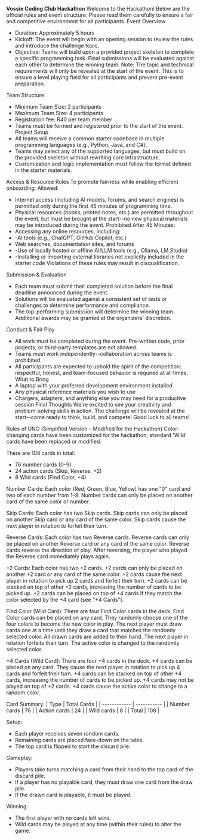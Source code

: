 **Vossie Coding Club Hackathon**
Welcome to the Hackathon! Below are the official rules and event structure. Please read them carefully to ensure a fair and competitive environment for all participants.
Event Overview
-	Duration: Approximately 5 hours
-	Kickoff: The event will begin with an opening session to review the rules and introduce the challenge topic.
-	Objective: Teams will build upon a provided project skeleton to complete a specific programming task. Final submissions will be evaluated against each other to determine the winning team.
Note: The topic and technical requirements will only be revealed at the start of the event. This is to ensure a level playing field for all participants and prevent pre-event preparation.

Team Structure
-	Minimum Team Size: 2 participants
-	Maximum Team Size: 4 participants
-	Registration fee: R40 per team member
-	Teams must be formed and registered prior to the start of the event.
Project Setup
-	All teams will receive a common starter codebase in multiple programming languages (e.g., Python, Java, and C#).
-	Teams may select any of the supported languages, but must build on the provided skeleton without rewriting core infrastructure.
-	Customization and logic implementation must follow the format defined in the starter materials.
 


Access & Resource Rules
To promote fairness while enabling efficient onboarding:
Allowed:
-	Internet access (including AI models, forums, and search engines) is permitted only during the first 45 minutes of programming time.
-	Physical resources (books, printed notes, etc.) are permitted throughout the event, but must be brought at the start--no new physical materials may be introduced during the event.
Prohibited After 45 Minutes:
-	Accessing any online resources, including:
-	-AI tools (e.g., ChatGPT, GitHub Copilot, etc.)
-	Web searches, documentation sites, and forums
-	-Use of locally hosted or offline AI/LLM tools (e.g., Ollama, LM Studio)
-	-Installing or importing external libraries not explicitly included in the starter code
Violations of these rules may result in disqualification.

Submission & Evaluation
-	Each team must submit their completed solution before the final deadline announced during the event.
-	Solutions will be evaluated against a consistent set of tests or challenges to determine performance and compliance.
-	The top-performing submission will determine the winning team. Additional awards may be granted at the organizers' discretion.
 

Conduct & Fair Play
-	All work must be completed during the event. Pre-written code, prior projects, or third-party templates are not allowed.
-	Teams must work independently--collaboration across teams is prohibited.
-	All participants are expected to uphold the spirit of the competition: respectful, honest, and team-focused behavior is required at all times.
What to Bring
-	A laptop with your preferred development environment installed
-	Any physical reference materials you wish to use
-	Chargers, adapters, and anything else you may need for a productive session
Final Thoughts
We're excited to see your creativity and problem-solving skills in action. The challenge will be
revealed at the start--come ready to think, build, and compete!
Good luck to all teams!



Rules of UNO (Simplified Version – Modified for the Hackathon)
Color-changing cards have been customized for the hackathon; standard 'Wild' cards have been replaced or modified.

There are 108 cards in total:
- 76 number cards (0–9)
- 24 action cards (Skip, Reverse, +2)
- 8 Wild cards (Find Color, +4)

Number Cards:
	Each color (Red, Green, Blue, Yellow) has one "0" card and two of each number from 1–9.
	Number cards can only be placed on another card of the same color or number.

Skip Cards:
	Each color has two Skip cards.
	Skip cards can only be placed on another Skip card or any card of the same color.
	Skip cards cause the next player in rotation to forfeit their turn.

Reverse Cards:
	Each color has two Reverse cards.
	Reverse cards can only be placed on another Reverse card or any card of the same color.
	Reverse cards reverse the direction of play.
	After reversing, the player who played the Reverse card immediately plays again.

+2 Cards:
	Each color has two +2 cards.
	+2 cards can only be placed on another +2 card or any card of the same color.
	+2 cards cause the next player in rotation to pick up 2 cards and forfeit their turn.
	+2 cards can be stacked on top of other +2 cards, increasing the number of cards to be picked up.
	+2 cards can be placed on top of +4 cards if they match the color selected by the +4 card (see "+4 Cards").

Find Color (Wild Card):
	There are four Find Color cards in the deck.
	Find Color cards can be placed on any card.
	They randomly choose one of the four colors to become the new color in play.
	The next player must draw cards one at a time until they draw a card that matches the randomly selected color. All drawn cards are added to their hand.
	The next player in rotation forfeits their turn.
	The active color is changed to the randomly selected color.

+4 Cards (Wild Card):
	There are four +4 cards in the deck.
	+4 cards can be placed on any card.
	They cause the next player in rotation to pick up 4 cards and forfeit their turn.
	+4 cards can be stacked on top of other +4 cards, increasing the number of cards to be picked up.
	+4 cards may not be played on top of +2 cards.
	+4 cards cause the active color to change to a random color.

Card Summary:
| Type         | Total Cards |
| ------------ | ----------- |
| Number cards | 76          |
| Action cards | 24          |
| Wild cards   | 8           |
| Total        | 108         |

Setup:
- Each player receives seven random cards.
- Remaining cards are placed face-down on the table.
- The top card is flipped to start the discard pile.

Gameplay:
- Players take turns matching a card from their hand to the top card of the discard pile.
- If a player has no playable card, they must draw one card from the draw pile.
- If the drawn card is playable, it must be played.

Winning:
- The first player with no cards left wins.
- Wild cards may be played at any time (within their rules) to alter the game.
